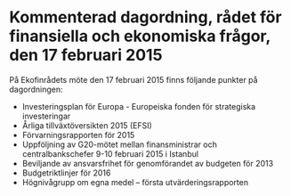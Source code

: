 # Kommenterad dagordning, rådet för finansiella och ekonomiska frågor, den 17 februari 2015

På Ekofinrådets möte den 17 februari 2015 finns följande punkter på dagordningen:

* Investeringsplan för Europa \- Europeiska fonden för strategiska investeringar
* Årliga tillväxtöversikten 2015 (EFSI)
* Förvarningsrapporten för 2015
* Uppföljning av G20\-mötet mellan finansministrar och centralbankschefer 9\-10 februari 2015 i Istanbul
* Beviljande av ansvarsfrihet för genomförandet av budgeten för 2013
* Budgetriktlinjer för 2016
* Högnivågrupp om egna medel – första utvärderingsrapporten
